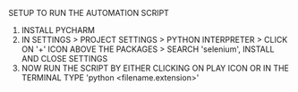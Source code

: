 SETUP TO RUN THE AUTOMATION SCRIPT

1. INSTALL PYCHARM
2. IN SETTINGS > PROJECT SETTINGS > PYTHON INTERPRETER > CLICK ON '+' ICON ABOVE THE PACKAGES > SEARCH 'selenium', INSTALL AND CLOSE SETTINGS
3. NOW RUN THE SCRIPT BY EITHER CLICKING ON PLAY ICON OR IN THE TERMINAL TYPE 'python <filename.extension>'
